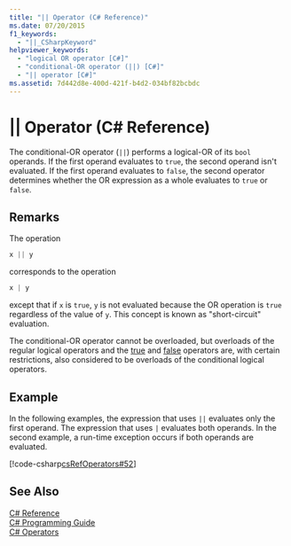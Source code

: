 ```yaml
---
title: "|| Operator (C# Reference)"
ms.date: 07/20/2015
f1_keywords: 
  - "||_CSharpKeyword"
helpviewer_keywords: 
  - "logical OR operator [C#]"
  - "conditional-OR operator (||) [C#]"
  - "|| operator [C#]"
ms.assetid: 7d442d8e-400d-421f-b4d2-034bf82bcbdc
---
```

# || Operator (C# Reference)
The conditional-OR operator (`||`) performs a logical-OR of its `bool` operands. If the first operand evaluates to `true`, the second operand isn't evaluated. If the first operand evaluates to `false`, the second operator determines whether the OR expression as a whole evaluates to `true` or `false`.  
  
## Remarks  
 The operation  
  
```csharp  
x || y  
```  
  
 corresponds to the operation  
  
```csharp  
x | y  
```  
  
 except that if `x` is `true`, `y` is not evaluated because the OR operation is `true` regardless of the value of `y`. This concept is known as "short-circuit" evaluation.  
  
 The conditional-OR operator cannot be overloaded, but overloads of the regular logical operators and the [true](../../../csharp/language-reference/keywords/true.md) and [false](../../../csharp/language-reference/keywords/false.md) operators are, with certain restrictions, also considered to be overloads of the conditional logical operators.  
  
## Example  
 In the following examples, the expression that uses `||` evaluates only the first operand. The expression that uses `|` evaluates both operands. In the second example, a run-time exception occurs if both operands are evaluated.  
  
 [!code-csharp[csRefOperators#52](../../../csharp/language-reference/operators/codesnippet/CSharp/conditional-or-operator_1.cs)]  
  
## See Also  
 [C# Reference](../../../csharp/language-reference/index.md)  
 [C# Programming Guide](../../../csharp/programming-guide/index.md)  
 [C# Operators](../../../csharp/language-reference/operators/index.md)
